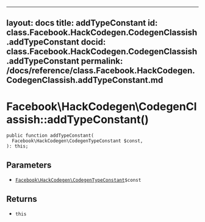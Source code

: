 
***

layout: docs
title: addTypeConstant
id: class.Facebook.HackCodegen.CodegenClassish.addTypeConstant
docid: class.Facebook.HackCodegen.CodegenClassish.addTypeConstant
permalink: /docs/reference/class.Facebook.HackCodegen.CodegenClassish.addTypeConstant.md
---







# Facebook\\HackCodegen\\CodegenClassish::addTypeConstant()




``` Hack
public function addTypeConstant(
  Facebook\HackCodegen\CodegenTypeConstant $const,
): this;
```




## Parameters




* [` Facebook\HackCodegen\CodegenTypeConstant `](<class.Facebook.HackCodegen.CodegenTypeConstant.md>)`` $const ``




## Returns




- ` this `